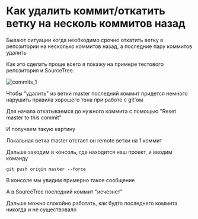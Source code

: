 # Как удалить коммит/откатить ветку на несколь коммитов назад

Бывают ситуации когда необходимо срочно откатить ветку в репозитории на несколько коммитов назад, а последние пару коммитов удалить

Как это сделать проще всего я покажу на примере тестового репозитория и SourceTree.

![commits_1](https://yadi.sk/i/nm53Oe5lVtnBoQ)

Чтобы "удалить" из ветки master последний коммит придется немного нарушить правила хорошего тона при работе с git'ом

Для начала откатываемся до нужного коммита с помощью "Reset master to this commit"

И получаем такую картину

Локальная ветка master отстает он remote ветки на 1 коммит

Дальше заходим в консоль, где находится наш проект, и вводим команду

```console
git push origin master --force
```

В консоле мы увидим примерно такое сообщение

А в SourceTree последний коммит "исчезнет"

Дальше можно спокойно работать, как будто последнего коммита никогда и не существовало


